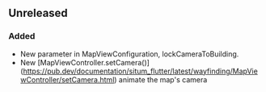 ## Unreleased

### Added

- New parameter in MapViewConfiguration, lockCameraToBuilding.
- New [MapViewController.setCamera()] (<https://pub.dev/documentation/situm_flutter/latest/wayfinding/MapViewController/setCamera.html>) animate the map's camera
